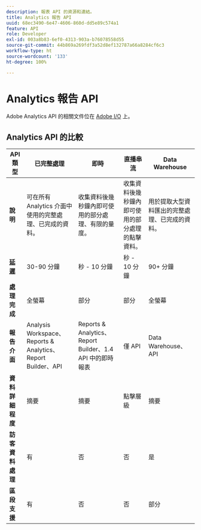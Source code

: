 ```yaml
---
description: 報表 API 的資源和連結。
title: Analytics 報告 API
uuid: 68ec3490-6e47-4606-860d-dd5e89c574a1
feature: API
role: Developer
exl-id: 003a8b83-6ef0-4313-903a-b76078558d55
source-git-commit: 44b869a269fdf3a52d8ef132787a66a8284cf6c3
workflow-type: ht
source-wordcount: '133'
ht-degree: 100%

---
```


# Analytics 報告 API

Adobe Analytics API 的相關文件位在 [Adobe I/O](https://developer.adobe.com/analytics-apis/docs/2.0/) 上。

## Analytics API 的比較

| **API 類型** | **已完整處理** | **即時** | **直播串流** | **Data Warehouse** |
| --- | --- | --- | --- | --- |
| **說明** | 可在所有 Analytics 介面中使用的完整處理、已完成的資料。 | 收集資料後幾秒鐘內即可使用的部分處理、有限的量度。 | 收集資料後幾秒鐘內即可使用的部分處理的點擊資料。 | 用於提取大型資料匯出的完整處理、已完成的資料。 |
| [**延遲**](/help/technotes/latency.md) | 30-90 分鐘 | 秒 - 10 分鐘 | 秒 - 10 分鐘 | 90+ 分鐘 |
| **處理完成** | 全螢幕 | 部分 | 部分 | 全螢幕 |
| **報告介面** | Analysis Workspace、Reports &amp; Analytics、Report Builder、API | Reports &amp; Analytics、Report Builder、1.4 API 中的即時報表 | 僅 API | Data Warehouse、API |
| **資料詳細程度** | 摘要 | 摘要 | 點擊層級 | 摘要 |
| **訪客資料處理** | 有 | 否 | 否 | 是 |
| **區段支援** | 有 | 否 | 否 | 部分 |
